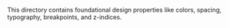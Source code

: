 This directory contains foundational design properties like colors, spacing, typography, breakpoints, and z-indices.
